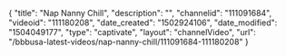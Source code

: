 {
    "title": "Nap Nanny Chill",
    "description": "",
    "channelid": "111091684",
    "videoid": "111180208",
    "date_created": "1502924106",
    "date_modified": "1504049177",
    "type": "captivate",
    "layout": "channelVideo",
    "url": "\/bbbusa-latest-videos\/nap-nanny-chill\/111091684-111180208"
}